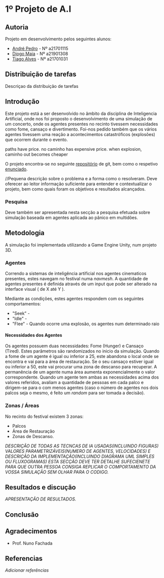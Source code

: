 # 1º Projeto de A.I
## Autoria
Projeto em desenvolvimento pelos seguintes alunos:
* [André Pedro](https://github.com/andre-pedro) - Nº a21701115
* [Diogo Maia](https://github.com/IssaMaia) - Nº a21901308
* [Tiago Alves](https://github.com/Synpse) - Nº a21701031
## Distribuição de tarefas
Descriçao da distribuição de tarefas 

## Introdução
Este projeto está a ser desenvolvido no âmbito da disciplina de Inteligencia Artificial, onde nos foi proposto o desenvolvimento de uma simulação de um concerto, onde os agentes presentes no recinto tivessem necessidades como fome, cansaço e divertimento. Foi-nos pedido também que os vários agentes tivessem uma reação a acontecimentos catastróficos (explosões) que ocorrem durante o evento.



paths have price. no caminho has expensive price. when explosion, caminho out becomes cheaper

 O projeto encontra-se no seguinte [repositório] de git, bem como o respetivo [enunciado].

//Pequena descrição sobre o problema e a forma como o resolveram. Deve oferecer ao leitor informação suficiente para entender e contextualizar o projeto,
bem como quais foram os objetivos e resultados alcançados.

### Pesquisa
 Deve também ser apresentada nesta secção a pesquisa efetuada sobre simulação baseada em agentes aplicada ao pânico em multidões.

## Metodologia
A simulação foi implementada utilizando a Game Engine Unity, num projeto 3D.

### Agentes
Correndo a sistemas de inteligência artificial nos agentes cinematicos presentes, estes navegam no festival numa _navmesh_. A quantidade de agentes presentes é definida através de um input que pode ser alterado na interface visual ( de X até Y ).

Mediante as condições, estes agentes respondem com os seguintes comportamentos:

* "Seek" - 
* "Idle" - 
* "Flee" - Quando ocorre uma explosão, os agentes num determinado raio 

#### Necessidades dos Agentes

Os agentes possuem duas necessidades: Fome (Hunger) e Cansaço (Tired). Estes parâmetros são randomizados no inicio da simulação. Quando a fome de um agente é igual ou inferior a 25, este abandona o local onde se encontra e vai para a área de restauração. Se o seu cansaço estiver igual ou inferior a 50, este vai procurar uma zona de descanso para recuperar. A permanência de um agente numa área aumenta exponencialmente o valor correspondente. Quando um agente tem ambas as necessidades acima dos valores referidos, avaliam a quantidade de pessoas em cada palco e dirigem-se para o com menos agentes (caso o número de agentes nos dois palcos seja o mesmo, é feito um _random_ para ser tomada a decisão).


### Zonas / Áreas

No recinto do festival existem 3 zonas:
* Palcos
* Área de Restauração
* Zonas de Descanso.



*DESCRIÇÃO DE TODAS AS TECNCAS DE IA USADAS(INCLUINDO FIGURAS)
VALORES PARAMETRIZÁVEIS(NUMERO DE AGENTES, VELOCIDADES) E DESCRIÇÃO DA IMPLEMENTAÇÃO(INCLUINDO DIAGRAMA UML SIMPLES OU FLUXOGRAMAS)
ESTA SECÇÃO DEVE TER DETALHE SUFECIENETE PARA QUE OUTRA PESSOA CONSIGA REPLICAR O COMPORTAMENTO DA VOSSA SIMULAÇÃO SEM OLHAR PARA O CODIGO.*
## Resultados e discução
*APRESENTAÇÃO DE RESULTADOS.*
## Conclusão
## Agradecimentos
* Prof. Nuno Fachada
## Referencias
*Adicionar referências*


[repositório]:https://github.com/andre-pedro/projeto1Ai
[enunciado]:https://github.com/VideojogosLusofona/lp2_2019_p1